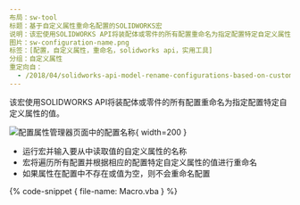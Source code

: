 ```yaml
---
布局：sw-tool
标题：基于自定义属性重命名配置的SOLIDWORKS宏
说明：该宏使用SOLIDWORKS API将装配体或零件的所有配置重命名为指定配置特定自定义属性的值。
图片：sw-configuration-name.png
标签：[配置，自定义属性，重命名，solidworks api，实用工具]
分组：自定义属性
重定向自：
  - /2018/04/solidworks-api-model-rename-configurations-based-on-custom-prp.html
---
```


该宏使用SOLIDWORKS API将装配体或零件的所有配置重命名为指定配置特定自定义属性的值。

![配置属性管理器页面中的配置名称](sw-configuration-name.png){ width=200 }

- 运行宏并输入要从中读取值的自定义属性的名称
- 宏将遍历所有配置并根据相应的配置特定自定义属性的值进行重命名
- 如果属性在配置中不存在或值为空，则不会重命名配置

{% code-snippet { file-name: Macro.vba } %}